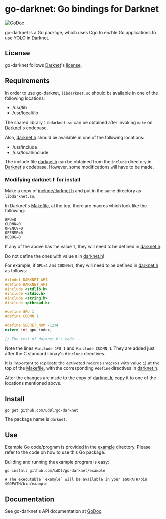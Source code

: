 # go-darknet: Go bindings for Darknet

[![GoDoc](https://godoc.org/github.com/LdDl/go-darknet?status.svg)](https://godoc.org/github.com/LdDl/go-darknet)

go-darknet is a Go package, which uses Cgo to enable Go applications to use
YOLO in [Darknet].

## License

go-darknet follows [Darknet]'s [license].

## Requirements

In order to use go-darknet, `libdarknet.so` should be available in one of
the following locations:

* /usr/lib
* /usr/local/lib

The shared library `libdarknet.so` can be obtained after invoking `make` on
[Darknet]'s codebase.

Also, [darknet.h] should be available in one of the following locations:

* /usr/include
* /usr/local/include

The include file [darknet.h] can be obtained from the `include` directory in
[Darknet]'s codebase. However, some modifications will have to be made.

### Modifying darknet.h for install

Make a copy of [include/darknet.h] and put in the same directory as
`libdarknet.so`.

In Darknet's [Makefile], at the top, there are macros which look like the
following:

```
GPU=0
CUDNN=0
OPENCV=0
OPENMP=0
DEBUG=0
```

If any of the above has the value `1`, they will need to be defined in
[darknet.h].

Do not define the ones with value `0` in [darknet.h]!

For example, if `GPU=1` and `CUDNN=1`, they will need to be defined in
[darknet.h] as follows:

```C
#ifndef DARKNET_API
#define DARKNET_API
#include <stdlib.h>
#include <stdio.h>
#include <string.h>
#include <pthread.h>

#define GPU 1
#define CUDNN 1

#define SECRET_NUM -1234
extern int gpu_index;

// The rest of darknet.h's code...
```

Note the lines `#include GPU 1` and `#include CUDNN 1`. They are added just
after the C standard library's `#include` directives.

It is important to replicate the activated macros (macros with value `1`)
at the top of the [Makefile], with the corresponding `#define` directives
in [darknet.h].

After the changes are made to the copy of [darknet.h], copy it to one of the
locations mentioned above.

## Install

```shell
go get github.com/LdDl/go-darknet
```

The package name is `darknet`.

## Use

Example Go code/program is provided in the [example] directory. Please
refer to the code on how to use this Go package.

Building and running the example program is easy:

```shell
go install github.com/LdDl/go-darknet/example

# The executable `example` will be available in your $GOPATH/bin
$GOPATH/bin/example
```

## Documentation

See go-darknet's API documentation at [GoDoc].



[Darknet]: https://github.com/pjreddie/darknet
[license]: https://github.com/pjreddie/darknet/blob/master/LICENSE
[darknet.h]: https://github.com/pjreddie/darknet/blob/master/include/darknet.h
[include/darknet.h]: https://github.com/pjreddie/darknet/blob/master/include/darknet.h
[Makefile]: https://github.com/pjreddie/darknet/blob/master/Makefile
[example]: /example
[GoDoc]: https://godoc.org/github.com/LdDl/go-darknet
